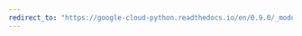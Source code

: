 ```yaml
---
redirect_to: "https://google-cloud-python.readthedocs.io/en/0.9.0/_modules/gcloud/credentials.html"
---
```

